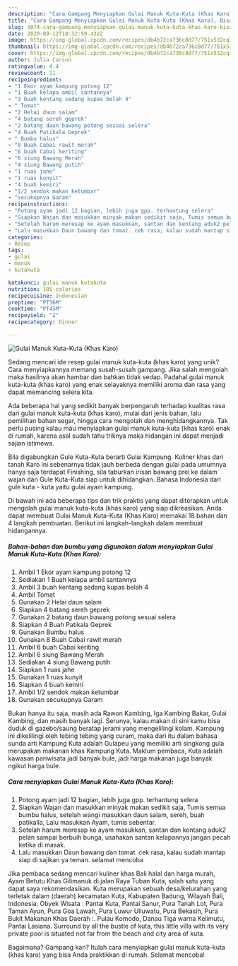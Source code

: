 ```yaml
---
description: "Cara Gampang Menyiapkan Gulai Manuk Kuta-Kuta (Khas Karo), Bisa Manjain Lidah"
title: "Cara Gampang Menyiapkan Gulai Manuk Kuta-Kuta (Khas Karo), Bisa Manjain Lidah"
slug: 3874-cara-gampang-menyiapkan-gulai-manuk-kuta-kuta-khas-karo-bisa-manjain-lidah
date: 2020-09-12T18:32:59.432Z
image: https://img-global.cpcdn.com/recipes/db4b72ca736c8d77/751x532cq70/gulai-manuk-kuta-kuta-khas-karo-foto-resep-utama.jpg
thumbnail: https://img-global.cpcdn.com/recipes/db4b72ca736c8d77/751x532cq70/gulai-manuk-kuta-kuta-khas-karo-foto-resep-utama.jpg
cover: https://img-global.cpcdn.com/recipes/db4b72ca736c8d77/751x532cq70/gulai-manuk-kuta-kuta-khas-karo-foto-resep-utama.jpg
author: Julia Carson
ratingvalue: 4.4
reviewcount: 11
recipeingredient:
- "1 Ekor ayam kampung potong 12"
- "1 Buah kelapa ambil santannya"
- "3 buah kentang sedang kupas belah 4"
- " Tomat"
- "2 Helai daun salam"
- "4 batang sereh geprek"
- "2 batang daun bawang potong sesuai selera"
- "4 Buah Patikala Geprek"
- " Bumbu halus"
- "8 Buah Cabai rawit merah"
- "6 buah Cabai keriting"
- "6 siung Bawang Merah"
- "4 siung Bawang putih"
- "1 ruas jahe"
- "1 ruas kunyit"
- "4 buah kemiri"
- "1/2 sendok makan ketumbar"
- "secukupnya Garam"
recipeinstructions:
- "Potong ayam jadi 12 bagian, lebih juga gpp. terhantung selera"
- "Siapkan Wajan dan masukkan minyak makan sedikit saja, Tumis semua bumbu halus, setelah wangi masukkan daun salam, sereh, buah patikalla, Lalu masukkan Ayam, tumis sebentar."
- "Setelah harum meresap ke ayam masukkan, santan dan kentang aduk2 pelan sampai berbuih bunga, usahakan santan kelapannya jangan pecah ketika di masak."
- "Lalu masukkan Daun bawang dan tomat. cek rasa, kalau sudah mantap siap di sajikan ya teman. selamat mencoba"
categories:
- Resep
tags:
- gulai
- manuk
- kutakuta

katakunci: gulai manuk kutakuta 
nutrition: 185 calories
recipecuisine: Indonesian
preptime: "PT36M"
cooktime: "PT45M"
recipeyield: "2"
recipecategory: Dinner

---
```



![Gulai Manuk Kuta-Kuta (Khas Karo)](https://img-global.cpcdn.com/recipes/db4b72ca736c8d77/751x532cq70/gulai-manuk-kuta-kuta-khas-karo-foto-resep-utama.jpg)

Sedang mencari ide resep gulai manuk kuta-kuta (khas karo) yang unik? Cara menyiapkannya memang susah-susah gampang. Jika salah mengolah maka hasilnya akan hambar dan bahkan tidak sedap. Padahal gulai manuk kuta-kuta (khas karo) yang enak selayaknya memiliki aroma dan rasa yang dapat memancing selera kita.

Ada beberapa hal yang sedikit banyak berpengaruh terhadap kualitas rasa dari gulai manuk kuta-kuta (khas karo), mulai dari jenis bahan, lalu pemilihan bahan segar, hingga cara mengolah dan menghidangkannya. Tak perlu pusing kalau mau menyiapkan gulai manuk kuta-kuta (khas karo) enak di rumah, karena asal sudah tahu triknya maka hidangan ini dapat menjadi sajian istimewa.

Bila digabungkan Gule Kuta-Kuta berarti Gulai Kampung. Kuliner khas dari tanah Karo ini sebenarnya tidak jauh berbeda dengan gulai pada umumnya hanya saja terdapat Finishing, sila taburkan irisan bawang prei ke dalam wajan dan Gule Kuta-Kuta siap untuk dihidangkan. Bahasa Indonesia dari gule kuta - kuta yaitu gulai ayam kampung.


Di bawah ini ada beberapa tips dan trik praktis yang dapat diterapkan untuk mengolah gulai manuk kuta-kuta (khas karo) yang siap dikreasikan. Anda dapat membuat Gulai Manuk Kuta-Kuta (Khas Karo) memakai 18 bahan dan 4 langkah pembuatan. Berikut ini langkah-langkah dalam membuat hidangannya.

<!--inarticleads1-->

##### Bahan-bahan dan bumbu yang digunakan dalam menyiapkan Gulai Manuk Kuta-Kuta (Khas Karo):

1. Ambil 1 Ekor ayam kampung potong 12
1. Sediakan 1 Buah kelapa ambil santannya
1. Ambil 3 buah kentang sedang kupas belah 4
1. Ambil  Tomat
1. Gunakan 2 Helai daun salam
1. Siapkan 4 batang sereh geprek
1. Gunakan 2 batang daun bawang potong sesuai selera
1. Siapkan 4 Buah Patikala Geprek
1. Gunakan  Bumbu halus
1. Gunakan 8 Buah Cabai rawit merah
1. Ambil 6 buah Cabai keriting
1. Ambil 6 siung Bawang Merah
1. Sediakan 4 siung Bawang putih
1. Siapkan 1 ruas jahe
1. Gunakan 1 ruas kunyit
1. Siapkan 4 buah kemiri
1. Ambil 1/2 sendok makan ketumbar
1. Gunakan secukupnya Garam


Bukan hanya itu saja, masih ada Rawon Kambing, Iga Kambing Bakar, Gulai Kambing, dan masih banyak lagi. Serunya, kalau makan di sini kamu bisa duduk di gazebo/saung beratap jerami yang mengelilingi kolam. Kampung ini dikelilingi oleh tebing tebing yang curam, maka dari itu dalam bahasa sunda arti Kampung Kuta adalah Gulapeu yang memiliki arti singkong gula merupakan makanan khas Kampung Kuta. Maklum pembaca, Kuta adalah kawasan pariwisata jadi banyak bule, jadi harga makanan juga banyak ngikut harga bule. 

<!--inarticleads2-->

##### Cara menyiapkan Gulai Manuk Kuta-Kuta (Khas Karo):

1. Potong ayam jadi 12 bagian, lebih juga gpp. terhantung selera
1. Siapkan Wajan dan masukkan minyak makan sedikit saja, Tumis semua bumbu halus, setelah wangi masukkan daun salam, sereh, buah patikalla, Lalu masukkan Ayam, tumis sebentar.
1. Setelah harum meresap ke ayam masukkan, santan dan kentang aduk2 pelan sampai berbuih bunga, usahakan santan kelapannya jangan pecah ketika di masak.
1. Lalu masukkan Daun bawang dan tomat. cek rasa, kalau sudah mantap siap di sajikan ya teman. selamat mencoba


Jika pembaca sedang mencari kuliner khas Bali halal dan harga murah, Ayam Betutu Khas Gilimanuk di jalan Raya Tuban Kuta, salah satu yang dapat saya rekomendasikan. Kuta merupakan sebuah desa/kelurahan yang terletak dalam (daerah) kecamatan Kuta, Kabupaten Badung, Wilayah Bali, Indonesia. Obyek Wisata : Pantai Kuta, Pantai Sanur, Pura Tanah Lot, Pura Taman Ayun, Pura Goa Lawah, Pura Luwur Uliuwatu, Pura Bekasih, Pura Bukit Makanan Khas Daerah :. Pulau Komodo, Danau Tiga warna Kelimutu, Pantai Lasiana. Surround by all the bustle of kuta, this little villa with its very private pool is situated not far from the beach and city area of kuta. 

Bagaimana? Gampang kan? Itulah cara menyiapkan gulai manuk kuta-kuta (khas karo) yang bisa Anda praktikkan di rumah. Selamat mencoba!

